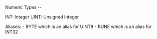 Numeric Types -- 

INT: Integer
UINT: Unsigned Integer

Aliases: 
    - BYTE which is an alias for UINT8
    - RUNE which is an alias for INT32
    
